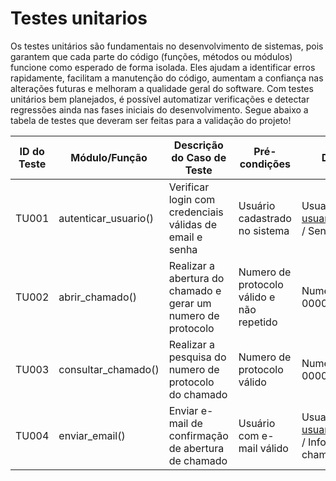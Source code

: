# **Testes unitarios**

Os testes unitários são fundamentais no desenvolvimento de sistemas, pois garantem que cada parte do código (funções, métodos ou módulos) funcione como esperado de forma isolada. Eles ajudam a identificar erros rapidamente, facilitam a manutenção do código, aumentam a confiança nas alterações futuras e melhoram a qualidade geral do software. Com testes unitários bem planejados, é possível automatizar verificações e detectar regressões ainda nas fases iniciais do desenvolvimento. Segue abaixo a tabela de testes que deveram ser feitas para a validação do projeto!

| ID do Teste | Módulo/Função         | Descrição do Caso de Teste                                                    | Pré-condições                             | Dados de Entrada                                                            | Resultado Esperado                                 | Critério de Aceitação                         | Prioridade | Responsável | Status              |
|-------------|------------------------|-------------------------------------------------------------------------------|-------------------------------------------|------------------------------------------------------------------------------|---------------------------------------------------|------------------------------------------------|------------|-------------|---------------------|
| TU001       | autenticar_usuario()   | Verificar login com credenciais válidas de email e senha                     | Usuário cadastrado no sistema             | Usuario: usuariodasilva@gmail.com / Senha: Usuario123                      | Validação do token de acesso                       | Notificação de login concluido com sucesso     | Alta       | Breno       | Em desenvolvimento  |
| TU002       | abrir_chamado()        | Realizar a abertura do chamado e gerar um numero de protocolo                | Numero de protocolo válido e não repetido | Numero de protocolo: 00000001                                              | numero de protocolo gerado                          | Exibir informações do chamado com validas      | Alta       | Jonas       | Em desenvolvimento  |
| TU003       | consultar_chamado()    | Realizar a pesquisa do numero de protocolo do chamado                        | Numero de protocolo válido                | Numero de protocolo: 00000001                                              | Retorna informações referente ao chamado.           | Exibir informações do chamado com validas      | Médio       | Rodrigo     | Em desenvolvimento  |
| TU004       | enviar_email()         | Enviar e-mail de confirmação de abertura de chamado                          | Usuário com e-mail válido                 | Usuario: usuariodasilva@gmail.com / Informações do chamado                 | Retorna status de envio: 'sucesso'                 | Retorna confirmaçãp Http 200                   | Alta       | João        | Em desenvolvimento  |
